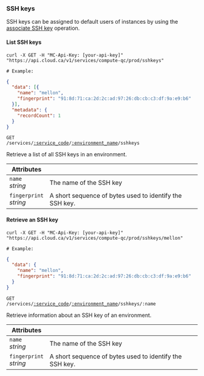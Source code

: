 ### SSH keys
SSH keys can be assigned to default users of instances by using the [associate SSH key](#associate-an-ssh-key-to-an-instance) operation.

<!-------------------- LIST SSH KEYS -------------------->

#### List SSH keys

```shell
curl -X GET -H "MC-Api-Key: [your-api-key]"
"https://api.cloud.ca/v1/services/compute-qc/prod/sshkeys"

# Example:
```
```json
{
  "data": [{
    "name": "mellon",
    "fingerprint": "91:8d:71:ca:2d:2c:ad:97:26:db:cb:c3:df:9a:e9:b6"
  }],
  "metadata": {
    "recordCount": 1
  }
}
```

<code>GET /services/<a href="#service-connections">:service_code</a>/<a href="#environments">:environment_name</a>/sshkeys</code>

Retrieve a list of all SSH keys in an environment.

Attributes | &nbsp;
---------- | -----
`name`<br/>*string* | The name of the SSH key
`fingerprint`<br/>*string* | A short sequence of bytes used to identify the SSH key.


<!-------------------- RETRIEVE AN SSH KEY -------------------->


#### Retrieve an SSH key

```shell
curl -X GET -H "MC-Api-Key: [your-api-key]"
"https://api.cloud.ca/v1/services/compute-qc/prod/sshkeys/mellon"

# Example:
```
```json
{
  "data": {
    "name": "mellon",
    "fingerprint": "91:8d:71:ca:2d:2c:ad:97:26:db:cb:c3:df:9a:e9:b6"
  }
}
```

<code>GET /services/<a href="#service-connections">:service_code</a>/<a href="#environments">:environment_name</a>/sshkeys/:name</code>

Retrieve information about an SSH key of an environment.

Attributes | &nbsp;
---------- | -----
`name`<br/>*string* | The name of the SSH key
`fingerprint`<br/>*string* | A short sequence of bytes used to identify the SSH key.
